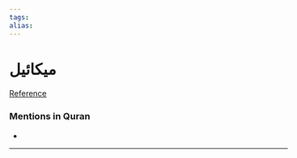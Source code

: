```yaml
---
tags: 
alias: 
---
```


# ميكائيل

[Reference](https://corpus.quran.com/concept.jsp?id=mikaeel)

### Mentions in Quran
- 

---

